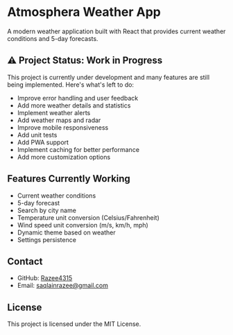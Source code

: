 # Atmosphera Weather App

A modern weather application built with React that provides current weather conditions and 5-day forecasts.

## ⚠️ Project Status: Work in Progress

This project is currently under development and many features are still being implemented. Here's what's left to do:

- Improve error handling and user feedback
- Add more weather details and statistics
- Implement weather alerts
- Add weather maps and radar
- Improve mobile responsiveness
- Add unit tests
- Add PWA support
- Implement caching for better performance
- Add more customization options

## Features Currently Working

- Current weather conditions
- 5-day forecast
- Search by city name
- Temperature unit conversion (Celsius/Fahrenheit)
- Wind speed unit conversion (m/s, km/h, mph)
- Dynamic theme based on weather
- Settings persistence

## Contact

- GitHub: [Razee4315](https://github.com/Razee4315)
- Email: saqlainrazee@gmail.com

## License

This project is licensed under the MIT License.
